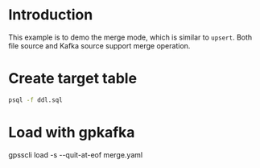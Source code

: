# Introduction
This example is to demo the merge mode, which is similar to `upsert`.
Both file source and Kafka source support merge operation.

# Create target table
```bash
psql -f ddl.sql
```

# Load with gpkafka
gpsscli load -s --quit-at-eof merge.yaml

